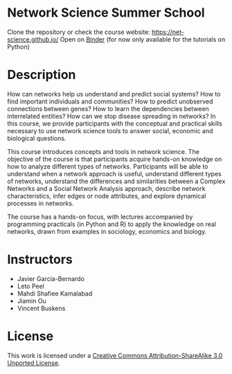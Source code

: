 # Network Science Summer School
Clone the repository or check the course website: https://net-science.github.io/
Open on [Binder](https://mybinder.org/v2/gh/jgarciab/NetworkScience/HEAD) (for now only available for the tutorials on Python)

# Description

How can networks help us understand and predict social systems? How to find important individuals and communities? How to predict unobserved connections between genes? How to learn the dependencies between interrelated entities? How can we stop disease spreading in networks? In this course, we provide participants with the conceptual and practical skills necessary to use network science tools to answer social, economic and biological questions.

This course introduces concepts and tools in network science. The objective of the course is that participants acquire hands-on knowledge on how to analyze different types of networks. Participants will be able to understand when a network approach is useful, understand different types of networks, understand the differences and similarities between a Complex Networks and a Social Network Analysis approach, describe network characteristics, infer edges or node attributes, and explore dynamical processes in networks.

The course has a hands-on focus, with lectures accompanied by programming practicals (in Python and R) to apply the knowledge on real networks, drawn from examples in sociology, economics and biology.

# Instructors
* Javier Garcia-Bernardo
* Leto Peel
* Mahdi Shafiee Kamalabad
* Jiamin Ou
* Vincent Buskens 



# License
This work is licensed under a [Creative Commons Attribution-ShareAlike 3.0 Unported License](http://creativecommons.org/licenses/by-sa/3.0/).



